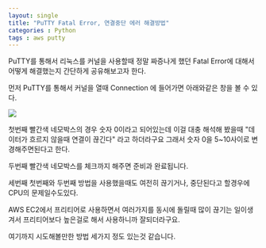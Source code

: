 ```yaml
---
layout: single
title: "PuTTY Fatal Error, 연결중단 에러 해결방법"
categories : Python
tags : aws putty
---
```


PuTTY를 통해서 리눅스를 커널을 사용할때 정말 짜증나게 했던 Fatal Error에 대해서 어떻게 해결했는지 간단하게 공유해보고자 한다.

먼저 PuTTY를 통해서 커널을 열때 Connection 에 들어가면 아래와같은 창을 볼 수 있다.

![](https://velog.velcdn.com/images/ljs7463/post/fa18f0a0-7a80-4a2f-bbdc-02b4f4a72e3e/image.png)

첫번째 빨간색 네모박스의 경우 숫자 0이라고 되어있는데 이걸 대충 해석해 봤을때 "데이터가 흐르지 않을때 연결이 끊긴다" 라고 하더라구요 그래서 숫자 0을 5~10사이로 변경해주면된다고 한다.

두번째 빨간색 네모박스를 체크까지 해주면 준비과 완료됩니다.

세번째 첫번째와 두번째 방법을 사용했을때도 여전히 끊기거나, 중단된다고 할경우에 CPU의 문제일수도있다. 

AWS EC2에서 프리티어로 사용하면서 여러가지를 동시에 돌릴때 많이 끊기는 일이생겨서 프리티어보다 높은걸로 해서 사용하니까 잘되더라구요.

여기까지 시도해볼만한 방법 세가지 정도 있는것 같습니다.